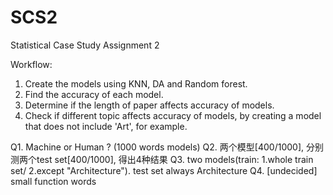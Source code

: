 # SCS2
Statistical Case Study Assignment 2

Workflow:
1. Create the models using KNN, DA and Random forest. 
2. Find the accuracy of each model.
3. Determine if the length of paper affects accuracy of models.
4. Check if different topic affects accuracy of models, by creating a model that does not include 'Art', for example. 

Q1. Machine or Human ? (1000 words models)
Q2. 两个模型[400/1000], 分别测两个test set[400/1000], 得出4种结果
Q3. two models(train: 1.whole train set/ 2.except "Architecture").  test set always Architecture
Q4. [undecided] small function words
